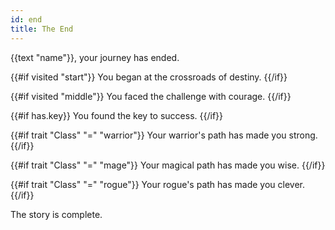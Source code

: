 ```yaml
---
id: end
title: The End
---
```


{{text "name"}}, your journey has ended.

{{#if visited "start"}}
You began at the crossroads of destiny.
{{/if}}

{{#if visited "middle"}}
You faced the challenge with courage.
{{/if}}

{{#if has.key}}
You found the key to success.
{{/if}}

{{#if trait "Class" "=" "warrior"}}
Your warrior's path has made you strong.
{{/if}}

{{#if trait "Class" "=" "mage"}}
Your magical path has made you wise.
{{/if}}

{{#if trait "Class" "=" "rogue"}}
Your rogue's path has made you clever.
{{/if}}

The story is complete.
